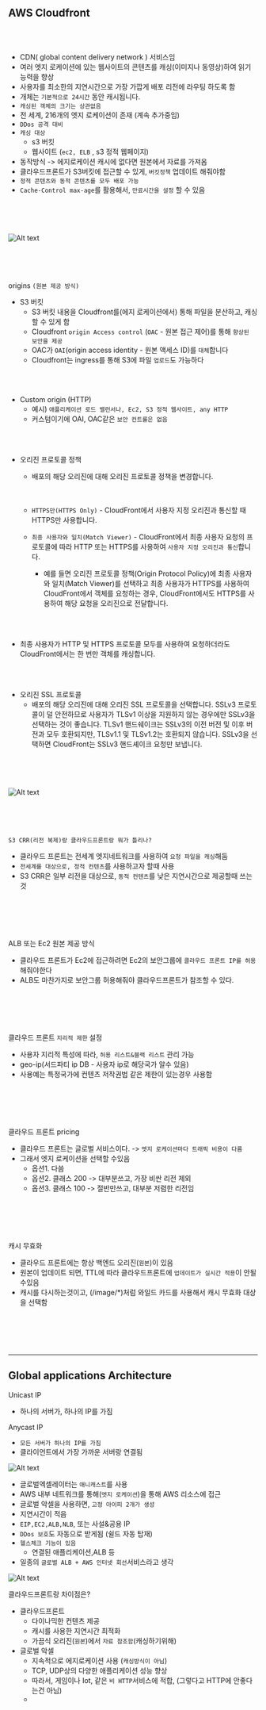 ## AWS Cloudfront

<br><br>

- CDN( global content delivery network ) 서비스임
- 여러 엣지 로케이션에 있는 웹사이트의 콘텐츠를 캐싱(이미지나 동영상)하여 읽기 능력을 향상
- 사용자를 최소한의 지연시간으로 가장 가깝게 배포 리전에 라우팅 하도록 함
- 개체는 `기본적으로 24시간` 동안 캐시됩니다. 
- `캐싱된 객체의 크기는 상관없음`
- 전 세계, 216개의 엣지 로케이션이 존재 (계속 추가중임)
- `DDos 공격 대비`
- `캐싱 대상`
  - s3 버킷
  - 웹사이트 (`ec2, ELB` , s3 정적 웹페이지)
- 동작방식 -> 에지로케이션 캐시에 없다면 원본에서 자료를 가져옴 
- 클라우드프론트가 S3버킷에 접근할 수 있게, `버킷정책` 업데이트 해줘야함
- `정적 콘텐츠와 동적 콘텐츠를 모두 배포 가능`
- `Cache-Control max-age`를 활용해서, `만료시간을 설정` 할 수 있음

<br><br><br>

![Alt text](../../etc/image2/%ED%81%B4%EB%9D%BC%EC%9A%B0%EB%93%9C%ED%94%84%EB%A1%A0%ED%8A%B81.png)


<br><br><br>

origins `(원본 제공 방식)`
- S3 버킷
  - S3 버킷 내용을 Cloudfront를(에지 로케이션에서) 통해 파일을 분산하고, 캐싱 할 수 있게 함
  - Cloudfront `origin Access control` (`OAC` - 원본 접근 제어)를 통해 `향상된 보안을 제공`
  - OAC가 `OAI`(origin access identity - 원본 액세스 ID)를 `대체`합니다
  - Cloudfront는 ingress를 통해 S3에 파일 `업로드`도 가능하다

<br><br>

- Custom origin (HTTP)
  - 예시) `애플리케이션 로드 밸런서나, Ec2, S3 정적 웹사이트, any HTTP`
  - 커스텀이기에 OAI, OAC같은 `보안 컨트롤은 없음`



<br><br>

- 오리진 프로토콜 정책
  - 배포의 해당 오리진에 대해 오리진 프로토콜 정책을 변경합니다.<br><br><br>

  - `HTTPS만(HTTPS Only)` - CloudFront에서 사용자 지정 오리진과 통신할 때 HTTPS만 사용합니다.
  - `최종 사용자와 일치(Match Viewer)` - CloudFront에서 최종 사용자 요청의 프로토콜에 따라 HTTP 또는 HTTPS를 사용하여 `사용자 지정 오리진과 통신`합니다. 
    - 예를 들면 오리진 프로토콜 정책(Origin Protocol Policy)에 최종 사용자와 일치(Match Viewer)를 선택하고 최종 사용자가 HTTPS를 사용하여 CloudFront에서 객체를 요청하는 경우, CloudFront에서도 HTTPS를 사용하여 해당 요청을 오리진으로 전달합니다.

<br><br>

- 최종 사용자가 HTTP 및 HTTPS 프로토콜 모두를 사용하여 요청하더라도 CloudFront에서는 한 번만 객체를 캐싱합니다.

<br><br>

- 오리진 SSL 프로토콜
  - 배포의 해당 오리진에 대해 오리진 SSL 프로토콜을 선택합니다. SSLv3 프로토콜이 덜 안전하므로 사용자가 TLSv1 이상을 지원하지 않는 경우에만 SSLv3을 선택하는 것이 좋습니다. TLSv1 핸드쉐이크는 SSLv3의 이전 버전 및 이후 버전과 모두 호환되지만, TLSv1.1 및 TLSv1.2는 호환되지 않습니다. SSLv3을 선택하면 CloudFront는 SSLv3 핸드셰이크 요청만 보냅니다.

<br><br><br>

![Alt text](../../etc/image2/%ED%81%B4%EB%9D%BC%EC%9A%B0%EB%93%9C%ED%94%84%EB%A1%A0%ED%8A%B82.png)

<br><br><br>


`S3 CRR(리전 복제)랑 클라우드프론트랑 뭐가 틀리나?`
- 클라우드 프론트는 전세계 엣지네트워크를 사용하여 `요청 파일을 캐싱`해둠
- `전세계를 대상으로, 정적 컨텐츠`를 사용하고자 할때 사용
- S3 CRR은 일부 리전을 대상으로, `동적 컨텐츠`를 낮은 지연시간으로 제공할때 쓰는것


<br><br><br><br>





ALB 또는 Ec2 원본 제공 방식
- 클라우드 프론트가 Ec2에 접근하려면 Ec2의 보안그룹에 `클라우드 프론트 IP를 허용` 해줘야한다 
- ALB도 마찬가지로 보안그룹 허용해줘야 클라우드프론트가 참조할 수 있다.

<br><br><br><br>

클라우드 프론트 `지리적 제한` 설정
- 사용자 지리적 특성에 따라, `허용 리스트&블랙 리스트` 관리 가능
- geo-ip(서드파티 ip DB - 사용자 ip로 해당국가 알수 있음)
- 사용예는 특정국가에 컨텐츠 저작권법 같은 제한이 있는경우 사용함

<br><br><br><br>


클라우드 프론트 pricing
- 클라우드 프론트는 글로벌 서비스이다. -> `엣지 로케이션마다 트래픽 비용이 다름`
- 그래서 엣지 로케이션을 선택할 수있음
  - 옵션1. 다씀
  - 옵션2. 클래스 200 -> 대부분쓰고, 가장 비싼 리전 제외
  - 옵션3. 클래스 100 -> 절반만쓰고, 대부분 저렴한 리전임

<br><br><br><br>


캐시 무효화
- 클라우드 프론트에는 항상 백엔드 오리진(`원본`)이 있음
- 원본이 업데이트 되면, TTL에 따라 클라우드프론트에 `업데이트가 실시간 적용`이 안될수있음
- 캐시를 다시하는것이고, (/image/*)처럼 와일드 카드를 사용해서 캐시 무효화 대상을 선택함





<br><br><br><br>




--------------------------
## Global applications Architecture


Unicast IP
- 하나의 서버가, 하나의 IP를 가짐

Anycast IP
- `모든 서버가 하나의 IP를 가짐`
- 클라이언트에서 가장 가까운 서버랑 연결됨


![Alt text](../../etc/image2/%EC%95%A0%EB%8B%88%EC%BA%90%EC%8A%A4%ED%8A%B8.png)




- 글로벌엑셀레이터는 `애니캐스트`를 사용
- AWS 내부 네트워크를 통해(`엣지 로케이션`)을 통해 AWS 리소스에 접근
- 글로벌 악셀을 사용하면, `고정 아이피 2개가 생성`
- 지연시간이 적음
- `EIP,EC2,ALB,NLB`, 또는 사설&공용 IP
- `DDos 보호`도 자동으로 받게됨 (쉴드 자동 탑재)
- `헬스체크 기능이 있음`
  - 연결된 애플리케이션,ALB 등
- 일종의 `글로벌 ALB + AWS 인터넷 회선`서비스라고 생각

![Alt text](../../etc/image2/%EA%B8%80%EB%A1%9C%EB%B2%8C%EC%95%85%EC%84%B8%EB%A0%88%EC%9D%B4%ED%84%B0.png)



클라우드프론트랑 차이점은?
- 클라우드프론트
  - 다이나믹한 컨텐츠 제공
  - 캐시를 사용한 지연시간 최적화
  - 가끔식 오리진(`원본`)에서 `자료 참조함`(캐싱하기위해)
- 글로벌 악셀
  - 지속적으로 에지로케이션 사용 (`캐싱방식이 아님`)
  - TCP, UDP상의 다양한 애플리케이션 성능 향상
  - 따라서, 게임이나 Iot, 같은 `비 HTTP`서비스에 적합, (그렇다고 HTTP에 안좋다는건 아님)
  - 

























